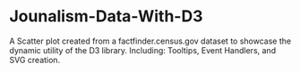 # Jounalism-Data-With-D3
A Scatter plot created from a factfinder.census.gov dataset to showcase the dynamic utility of the D3 library. 
Including: Tooltips, Event Handlers, and SVG creation.

